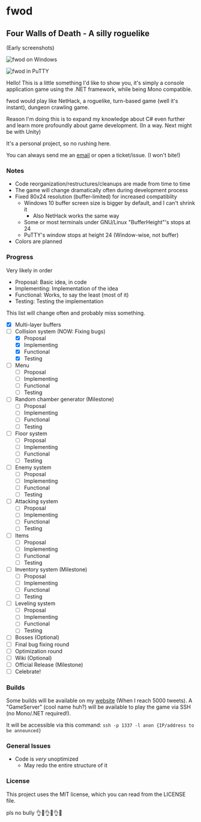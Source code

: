 # fwod
## Four Walls of Death - A silly roguelike

(Early screenshots)

![fwod on Windows](http://www.wilomgfx.net/didier/pages/fwod/img1.png)

![fwod in PuTTY](http://www.wilomgfx.net/didier/pages/fwod/img3.png)

Hello! This is a little something I'd like to show you, it's simply a console application game using the .NET framework, while being Mono compatible.

fwod would play like NetHack, a roguelike, turn-based game (well it's instant), dungeon crawling game.

Reason I'm doing this is to expand my knowledge about C# even further and learn more profoundly about game development. (In a way. Next might be with Unity)

It's a personal project, so no rushing here.

You can always send me an [email](mailto:devddstuff@gmail.com) or open a ticket/issue. (I won't bite!)

### Notes
- Code reorganization/restructures/cleanups are made from time to time
- The game will change dramatically often during development process
- Fixed 80x24 resolution (buffer-limited) for increased compatiblity
  - Windows 10 buffer screen size is bigger by default, and I can't shrink it
    - Also NetHack works the same way
  - Some or most terminals under GNU/Linux "BufferHeight"'s stops at 24
  - PuTTY's window stops at height 24 (Window-wise, not buffer)
- Colors are planned

### Progress
Very likely in order
- Proposal: Basic idea, in code
- Implementing: Implementation of the idea
- Functional: Works, to say the least (most of it)
- Testing: Testing the implementation

This list will change often and probably miss something.

- [x] Multi-layer buffers
- [ ] Collision system (NOW: Fixing bugs)
  - [x] Proposal
  - [x] Implementing
  - [x] Functional
  - [x] Testing
- [ ] Menu
  - [ ] Proposal
  - [ ] Implementing
  - [ ] Functional
  - [ ] Testing
- [ ] Random chamber generator (Milestone)
  - [ ] Proposal
  - [ ] Implementing
  - [ ] Functional
  - [ ] Testing
- [ ] Floor system
  - [ ] Proposal
  - [ ] Implementing
  - [ ] Functional
  - [ ] Testing
- [ ] Enemy system
  - [ ] Proposal
  - [ ] Implementing
  - [ ] Functional
  - [ ] Testing
- [ ] Attacking system
  - [ ] Proposal
  - [ ] Implementing
  - [ ] Functional
  - [ ] Testing
- [ ] Items
  - [ ] Proposal
  - [ ] Implementing
  - [ ] Functional
  - [ ] Testing
- [ ] Inventory system (Milestone)
  - [ ] Proposal
  - [ ] Implementing
  - [ ] Functional
  - [ ] Testing
- [ ] Leveling system
  - [ ] Proposal
  - [ ] Implementing
  - [ ] Functional
  - [ ] Testing
- [ ] Bosses (Optional)
- [ ] Final bug fixing round
- [ ] Optimization round
- [ ] Wiki (Optional)
- [ ] Official Release (Milestone)
- [ ] Celebrate!

### Builds
Some builds will be available on my [website](http://www.wilomgfx.net/didier/pages/fwod.html) (When I reach 5000 tweets).
A "GameServer" (cool name huh?) will be available to play the game via SSH (no Mono/.NET required!).

It will be accessible via this command:
``ssh -p 1337 -l anon {IP/address to be announced}``

### General Issues
- Code is _very_ unoptimized
  - May redo the entire structure of it

### License
This project uses the MIT license, which you can read from the LICENSE file.

pls no bully :ok_hand::eyes::ok_hand::eyes::ok_hand::poop:
